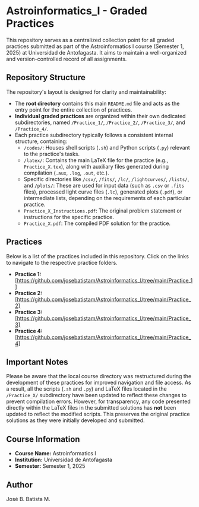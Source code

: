 # Astroinformatics_I - Graded Practices

This repository serves as a centralized collection point for all graded practices submitted as part of the Astroinformatics I course (Semester 1, 2025) at Universidad de Antofagasta. It aims to maintain a well-organized and version-controlled record of all assignments.

## Repository Structure

The repository's layout is designed for clarity and maintainability:

* The **root directory** contains this main `README.md` file and acts as the entry point for the entire collection of practices.
* **Individual graded practices** are organized within their own dedicated subdirectories, named `/Practice_1/`, `/Practice_2/`, `/Practice_3/`, and `/Practice_4/`.
* Each practice subdirectory typically follows a consistent internal structure, containing:
    * `/codes/`: Houses shell scripts (`.sh`) and Python scripts (`.py`) relevant to the practice's tasks.
    * `/latex/`: Contains the main LaTeX file for the practice (e.g., `Practice_X.tex`), along with auxiliary files generated during compilation (`.aux`, `.log`, `.out`, etc.).
    * Specific directories like `/csv/`, `/fits/`, `/lc/`, `/lightcurves/`, `/lists/`, and `/plots/`: These are used for input data (such as `.csv` or `.fits` files), processed light curve files (`.lc`), generated plots (`.pdf`), or intermediate lists, depending on the requirements of each particular practice.
    * `Practice_X_Instructions.pdf`: The original problem statement or instructions for the specific practice.
    * `Practice_X.pdf`: The compiled PDF solution for the practice.

## Practices

Below is a list of the practices included in this repository. Click on the links to navigate to the respective practice folders.

* **Practice 1:** [https://github.com/josebatistam/Astroinformatics_I/tree/main/Practice_1]
* **Practice 2:** [https://github.com/josebatistam/Astroinformatics_I/tree/main/Practice_2]
* **Practice 3:** [https://github.com/josebatistam/Astroinformatics_I/tree/main/Practice_3]
* **Practice 4:** [https://github.com/josebatistam/Astroinformatics_I/tree/main/Practice_4]

## Important Notes

Please be aware that the local course directory was restructured during the development of these practices for improved navigation and file access. As a result, all the scripts (`.sh` and `.py`) and LaTeX files located in the `/Practice_X/` subdirectory have been updated to reflect these changes to prevent compilation errors. However, for transparency, any code presented directly within the LaTeX files in the submitted solutions has **not** been updated to reflect the modified scripts. This preserves the original practice solutions as they were initially developed and submitted.

## Course Information

* **Course Name:** Astroinformatics I
* **Institution:** Universidad de Antofagasta
* **Semester:** Semester 1, 2025

## Author

José B. Batista M.
